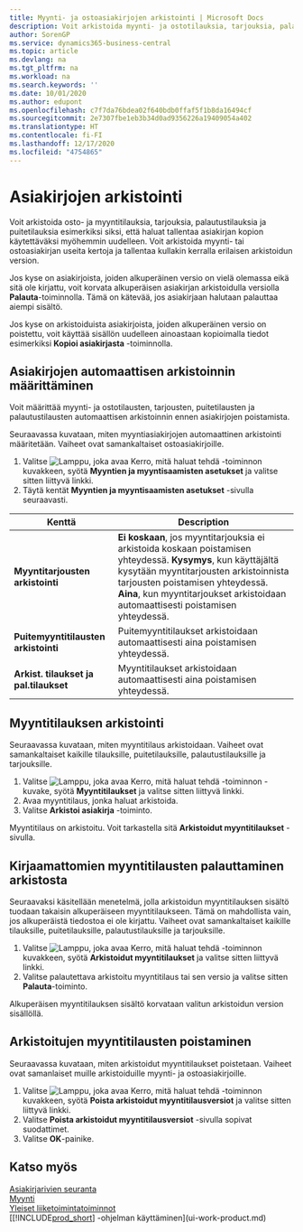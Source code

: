 ```yaml
---
title: Myynti- ja ostoasiakirjojen arkistointi | Microsoft Docs
description: Voit arkistoida myynti- ja ostotilauksia, tarjouksia, palautustilauksia ja puitetilauksia. Voit myös käyttää arkistoitua asiakirjaa ja luoda uudelleen asiakirjan, josta ne arkistoitiin.
author: SorenGP
ms.service: dynamics365-business-central
ms.topic: article
ms.devlang: na
ms.tgt_pltfrm: na
ms.workload: na
ms.search.keywords: ''
ms.date: 10/01/2020
ms.author: edupont
ms.openlocfilehash: c7f7da76bdea02f640bdb0ffaf5f1b8da16494cf
ms.sourcegitcommit: 2e7307fbe1eb3b34d0ad9356226a19409054a402
ms.translationtype: HT
ms.contentlocale: fi-FI
ms.lasthandoff: 12/17/2020
ms.locfileid: "4754865"
---
```

# <a name="archive-documents"></a>Asiakirjojen arkistointi
Voit arkistoida osto- ja myyntitilauksia, tarjouksia, palautustilauksia ja puitetilauksia esimerkiksi siksi, että haluat tallentaa asiakirjan kopion käytettäväksi myöhemmin uudelleen. Voit arkistoida myynti- tai ostoasiakirjan useita kertoja ja tallentaa kullakin kerralla erilaisen arkistoidun version.

Jos kyse on asiakirjoista, joiden alkuperäinen versio on vielä olemassa eikä sitä ole kirjattu, voit korvata alkuperäisen asiakirjan arkistoidulla versiolla **Palauta**-toiminnolla. Tämä on kätevää, jos asiakirjaan halutaan palauttaa aiempi sisältö.

Jos kyse on arkistoiduista asiakirjoista, joiden alkuperäinen versio on poistettu, voit käyttää sisällön uudelleen ainoastaan kopioimalla tiedot esimerkiksi **Kopioi asiakirjasta** -toiminnolla.   

## <a name="to-set-up-automatic-document-archiving"></a>Asiakirjojen automaattisen arkistoinnin määrittäminen  
Voit määrittää myynti- ja ostotilausten, tarjousten, puitetilausten ja palautustilausten automaattisen arkistoinnin ennen asiakirjojen poistamista.

Seuraavassa kuvataan, miten myyntiasiakirjojen automaattinen arkistointi määritetään. Vaiheet ovat samankaltaiset ostoasiakirjoille.
1.  Valitse ![Lamppu, joka avaa Kerro, mitä haluat tehdä -toiminnon](media/ui-search/search_small.png "Kerro, mitä haluat tehdä") kuvakkeen, syötä **Myyntien ja myyntisaamisten asetukset** ja valitse sitten liittyvä linkki.
2. Täytä kentät **Myyntien ja myyntisaamisten asetukset** -sivulla seuraavasti.

|Kenttä|Description|
|-----|-----------|
|**Myyntitarjousten arkistointi**|**Ei koskaan**, jos myyntitarjouksia ei arkistoida koskaan poistamisen yhteydessä. **Kysymys**, kun käyttäjältä kysytään myyntitarjousten arkistoinnista tarjousten poistamisen yhteydessä. **Aina**, kun myyntitarjoukset arkistoidaan automaattisesti poistamisen yhteydessä.|
|**Puitemyyntitilausten arkistointi**|Puitemyyntitilaukset arkistoidaan automaattisesti aina poistamisen yhteydessä.|
|**Arkist. tilaukset ja pal.tilaukset**|Myyntitilaukset arkistoidaan automaattisesti aina poistamisen yhteydessä.|

## <a name="to-archive-a-sales-order"></a>Myyntitilauksen arkistointi
Seuraavassa kuvataan, miten myyntitilaus arkistoidaan. Vaiheet ovat samankaltaiset kaikille tilauksille, puitetilauksille, palautustilauksille ja tarjouksille.

1.  Valitse ![Lamppu, joka avaa Kerro, mitä haluat tehdä -toiminnon](media/ui-search/search_small.png "Kerro, mitä haluat tehdä") -kuvake, syötä **Myyntitilaukset** ja valitse sitten liittyvä linkki.  
2.  Avaa myyntitilaus, jonka haluat arkistoida.  
3.  Valitse **Arkistoi asiakirja** -toiminto.

Myyntitilaus on arkistoitu. Voit tarkastella sitä **Arkistoidut myyntitilaukset** -sivulla.

## <a name="to-restore-a-non-posted-sales-order-from-the-archive"></a>Kirjaamattomien myyntitilausten palauttaminen arkistosta
Seuraavaksi käsitellään menetelmä, jolla arkistoidun myyntitilauksen sisältö tuodaan takaisin alkuperäiseen myyntitilaukseen. Tämä on mahdollista vain, jos alkuperäistä tiedostoa ei ole kirjattu. Vaiheet ovat samankaltaiset kaikille tilauksille, puitetilauksille, palautustilauksille ja tarjouksille.

1. Valitse ![Lamppu, joka avaa Kerro, mitä haluat tehdä -toiminnon](media/ui-search/search_small.png "Kerro, mitä haluat tehdä") kuvakkeen, syötä **Arkistoidut myyntitilaukset** ja valitse sitten liittyvä linkki.
2. Valitse palautettava arkistoitu myyntitilaus tai sen versio ja valitse sitten **Palauta**-toiminto.  

Alkuperäisen myyntitilauksen sisältö korvataan valitun arkistoidun version sisällöllä.

## <a name="to-delete-archived-sales-orders"></a>Arkistoitujen myyntitilausten poistaminen
Seuraavassa kuvataan, miten arkistoidut myyntitilaukset poistetaan. Vaiheet ovat samanlaiset muille arkistoiduille myynti- ja ostoasiakirjoille.

1.  Valitse ![Lamppu, joka avaa Kerro, mitä haluat tehdä -toiminnon](media/ui-search/search_small.png "Kerro, mitä haluat tehdä") kuvakkeen, syötä **Poista arkistoidut myyntitilausversiot** ja valitse sitten liittyvä linkki.  
2.  Valitse **Poista arkistoidut myyntitilausversiot** -sivulla sopivat suodattimet.  
3.  Valitse **OK**-painike.

## <a name="see-also"></a>Katso myös
[Asiakirjarivien seuranta](across-how-to-track-document-lines.md)  
[Myynti](sales-manage-sales.md)  
[Yleiset liiketoimintatoiminnot](ui-across-business-areas.md)  
[[!INCLUDE[prod_short](includes/prod_short.md)] -ohjelman käyttäminen](ui-work-product.md)
